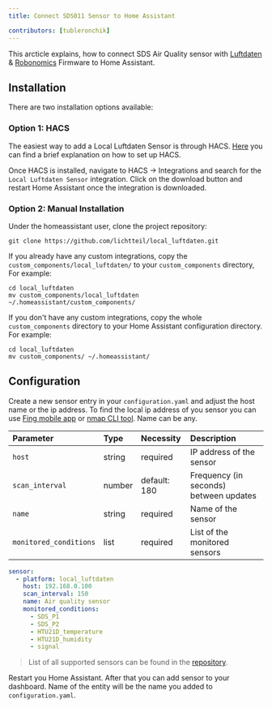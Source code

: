 ```yaml
---
title: Connect SDS011 Sensor to Home Assistant

contributors: [tubleronchik]
---
```


This arcticle explains, how to connect SDS Air Quality sensor with [Luftdaten](https://github.com/opendata-stuttgart/sensors-software) & [Robonomics](https://github.com/airalab/sensors-software) Firmware to Home Assistant.

## Installation 
There are two installation options available:

### Option 1: HACS

The easiest way to add a Local Luftdaten Sensor is through HACS. [Here](https://hacs.xyz/docs/setup/download/) you can find a brief explanation on how to set up HACS.

Once HACS is installed, navigate to HACS -> Integrations and search for the `Local Luftdaten Sensor` integration. Click on the download button and restart Home Assistant once the integration is downloaded.
<robo-wiki-picture src="sds-hacs.png"/>

### Option 2: Manual Installation

Under the homeassistant user, clone the project repository:
```
git clone https://github.com/lichtteil/local_luftdaten.git
```
If you already have any custom integrations, copy the `custom_components/local_luftdaten/` to your `custom_components` directory, For example:
```
cd local_luftdaten
mv custom_components/local_luftdaten ~/.homeassistant/custom_components/
```
If you don't have any custom integrations, copy the whole `custom_components` directory to your Home Assistant configuration directory. For example:

```
cd local_luftdaten
mv custom_components/ ~/.homeassistant/
```

## Configuration

Create a new sensor entry in your `configuration.yaml` and adjust the host name or the ip address. To find the local ip address of you sensor you can use [Fing mobile app](https://www.fing.com/products) or [nmap CLI tool](https://vitux.com/find-devices-connected-to-your-network-with-nmap/). Name can be any.

|Parameter              |Type    | Necessity    | Description
|:----------------------|:-------|:------------ |:------------
|`host`                 | string | required     | IP address of the sensor
|`scan_interval`        | number | default: 180 | Frequency (in seconds) between updates
|`name`                 | string | required     | Name of the sensor
|`monitored_conditions` | list   | required     | List of the monitored sensors


```yaml
sensor:
  - platform: local_luftdaten
    host: 192.168.0.100
    scan_interval: 150
    name: Air quality sensor
    monitored_conditions:
      - SDS_P1
      - SDS_P2
      - HTU21D_temperature
      - HTU21D_humidity
      - signal
```

> List of all supported sensors can be found in the [repository](https://github.com/lichtteil/local_luftdaten).

Restart you Home Assistant.
After that you can add sensor to your dashboard. Name of the entity will be the name you added to `configuration.yaml`.
<robo-wiki-picture src="sds-configuration-card.png"/>